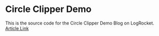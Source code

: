 # Circle Clipper Demo

This is the source code for the Circle Clipper Demo Blog on LogRocket. [Article Link](https://blog.logrocket.com/clipping-circles-flutter/)
